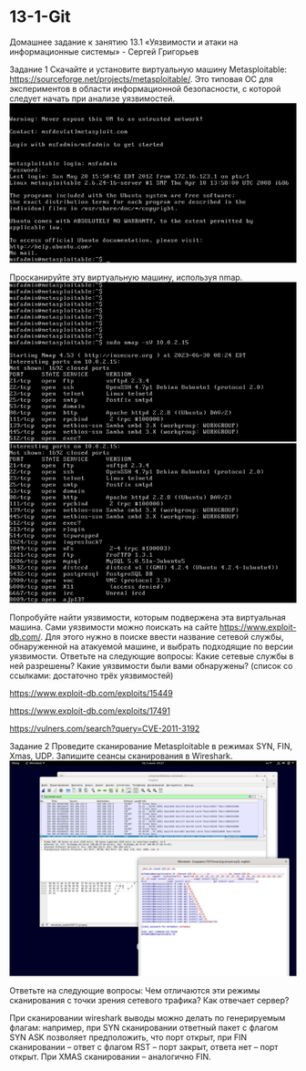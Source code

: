 # 13-1-Git

Домашнее задание к занятию 13.1 «Уязвимости и атаки на информационные системы» - Сергей Григорьев

Задание 1
Скачайте и установите виртуальную машину Metasploitable: https://sourceforge.net/projects/metasploitable/.
Это типовая ОС для экспериментов в области информационной безопасности, с которой следует начать при анализе уязвимостей.
![1-1](https://github.com/SG-netology/13-1-Git/blob/main/1-1.png)

Просканируйте эту виртуальную машину, используя nmap.
![1-4](https://github.com/SG-netology/13-1-Git/blob/main/1-4.png)
![1-5](https://github.com/SG-netology/13-1-Git/blob/main/1-5.png)

Попробуйте найти уязвимости, которым подвержена эта виртуальная машина.
Сами уязвимости можно поискать на сайте https://www.exploit-db.com/.
Для этого нужно в поиске ввести название сетевой службы, обнаруженной на атакуемой машине, и выбрать подходящие по версии уязвимости.
Ответьте на следующие вопросы:
Какие сетевые службы в ней разрешены?
Какие уязвимости были вами обнаружены? (список со ссылками: достаточно трёх уязвимостей)

https://www.exploit-db.com/exploits/15449

https://www.exploit-db.com/exploits/17491

https://vulners.com/search?query=CVE-2011-3192

Задание 2
Проведите сканирование Metasploitable в режимах SYN, FIN, Xmas, UDP.
Запишите сеансы сканирования в Wireshark.
![2-2](https://github.com/SG-netology/13-1-Git/blob/main/2-2.png)

Ответьте на следующие вопросы:
Чем отличаются эти режимы сканирования с точки зрения сетевого трафика?
Как отвечает сервер?

При сканировании wireshark выводы можно делать по генерируемым флагам: например, при SYN сканировании ответный пакет с флагом SYN ASK позволяет предположить,
что порт открыт, при FIN сканировании – ответ с флагом RST – порт закрыт, ответа нет – порт открыт. При XMAS сканировании – аналогично FIN.
